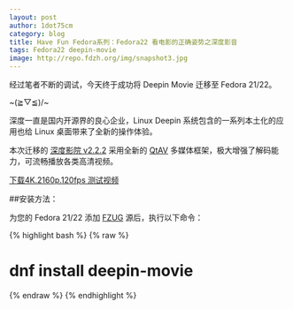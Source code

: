 ```yaml
---
layout: post
author: 1dot75cm
category: blog
title: Have Fun Fedora系列：Fedora22 看电影的正确姿势之深度影音
tags: Fedora22 deepin-movie
image: http://repo.fdzh.org/img/snapshot3.jpg
---
```


经过笔者不断的调试，今天终于成功将 Deepin Movie 迁移至 Fedora 21/22。

~\(≧▽≦)/~

深度一直是国内开源界的良心企业，Linux Deepin 系统包含的一系列本土化的应用也给 Linux 桌面带来了全新的操作体验。

本次迁移的 [深度影院 v2.2.2](http://planet.linuxdeepin.com/freely-play-with-ultimate-fluency-deepin-movie-v2-2-enjoy-your-audio-visual-feast) 采用全新的 [QtAV](http://www.qtav.org) 多媒体框架，极大增强了解码能力，可流畅播放各类高清视频。

[下载4K.2160p.120fps 测试视频](http://pan.baidu.com/s/1sjykTqt)

##安装方法：

为您的 Fedora 21/22 添加 [FZUG](http://repo.fdzh.org) 源后，执行以下命令：

{% highlight bash %}
{% raw  %}
# dnf install deepin-movie
{% endraw  %}
{% endhighlight %}
